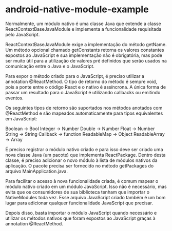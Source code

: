 # android-native-module-example

Normalmente, um módulo nativo é uma classe Java que extende a classe ReactContextBaseJavaModule e implementa a funcionalidade requisitada pelo JavaScript.

ReactContextBaseJavaModule exige a implementação do método getName. Um método opcional chamado getConstants retorna os valores constantes expostos ao JavaScript e sua implementação não é obrigatória, mas pode ser muito útil para a utilização de valores pré definidos que serão usados na comunicação entre o Java e o JavaScript.

Para expor o método criado para o JavaScript, é preciso utilizar a annotation @ReactMethod. O tipo de retorno do método é sempre void, pois a ponte entre o código React e o nativo é assíncrona. A única forma de passar um resultado para o JavaScript é utilizando callbacks ou emitindo eventos.

Os seguintes tipos de retorno são suportados nos métodos anotados com @ReactMethod e são mapeados automaticamente para tipos equivalentes em JavaScript:

Boolean -> Bool
Integer -> Number
Double -> Number
Float -> Number
String -> String
Callback -> function
ReadableMap -> Object
ReadableArray -> Array

É preciso registrar o módulo nativo criado e para isso deve ser criado uma nova classe Java (um pacote) que implementa ReactPackage. Dentro desta classe, é preciso adicionar o novo módulo à lista de módulos nativos da aplicação. O pacote precisa ser fornecido no método getPackages do arquivo MainApplication.java.

Para facilitar o acesso à nova funcionalidade criada, é comum mapear o módulo nativo criado em um módulo JavaScript. Isso não é necessário, mas evita que os consumidores de sua biblioteca tenham que importar o NativeModules toda vez. Esse arquivo JavaScript criado também é um bom lugar para adicionar qualquer funcionalidade JavaScript que precisar.

Depois disso, basta importar o módulo JavaScript quando necessário e utilizar os métodos nativos que foram expostos ao JavaScript graças à annotation @ReactMethod.